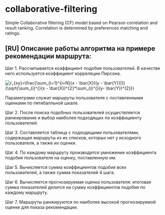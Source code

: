 # collaborative-filtering
Simple Collaborative filtering (CF) model based on Pearson correlation and result ranking. Correlation is determined by preferences matching and ratings.

## [RU] Описание работы алгоритма на примере рекомендации маршрута:
Шаг 1. Рассчитывается коэффициент подобия пользователей. В качестве него используется коэффициент корреляции Пирсона.

<img src="https://latex.codecogs.com/png.image?\dpi{110}\bg{white}r_{xy}=\frac{\sum_{i=1}^{i=N}(x&space;-&space;\bar{X})(y&space;-&space;\bar{Y})))}{\sqrt{\sum_{i}^{}(x&space;-&space;\bar{X})^{2}*\sum_{i}^{}(y-&space;\bar{Y})^{2}}}" title="r_{xy}=\frac{\sum_{i=1}^{i=N}(x - \bar{X})(y - \bar{Y})))}{\sqrt{\sum_{i}^{}(x - \bar{X})^{2}*\sum_{i}^{}(y- \bar{Y})^{2}}}" />

Параметрами служат маршруты пользователя с поставленными оценками по пятибалльной шкале.

Шаг 2. После поиска подобных пользователей осуществляется ранжирование и выбор наиболее подходящих по коэффициенту пользователей.

Шаг 3. Составляется таблица с подходящими пользователями, содержащая маршруты из их списков, которых нет у исходного пользователя, а также их оценки.

Шаг 4. По каждому маршруту производится умножение коэффициента подобия пользователя на оценку, поставленную им.

Шаг 5. Вычисляется сумма коэффициентов подобия всех пользователей, а также сумма показателей 4 шага.

Шаг 6. Вычисляется прогнозируемая оценка пользователя: итоговая сумма показателей делится на сумму коэффициентов подобия по каждому маршруту.

Шаг 7. Маршруты ранжируются по наиболее высокой прогнозируемой оценке для показа рекомендации.
